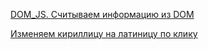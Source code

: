 [DOM_JS. Считываем информацию из DOM](https://ne-marinaa.github.io/DOM/)

[Изменяем кириллицу на латиницу по клику](https://ne-marinaa.github.io/passport/)
